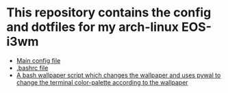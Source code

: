 # This repository contains the config and dotfiles for my arch-linux EOS-i3wm

* [Main config file](https://github.com/aniketrepo/EOS-i3wm/blob/main/config)
* [.bashrc file](https://github.com/aniketrepo/EOS-i3wm/blob/main/.bashrc)
* [A bash wallpaper script which changes the wallpaper and uses pywal to change the terminal color-palette according to the wallpaper](https://github.com/aniketrepo/EOS-i3wm/blob/main/wallpaper.sh)
